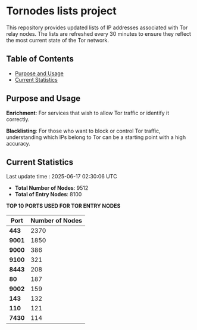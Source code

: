 # Tornodes lists project

This repository provides updated lists of IP addresses associated with Tor relay nodes. The lists are refreshed every 30 minutes to ensure they reflect the most current state of the Tor network.

## Table of Contents

- [Purpose and Usage](#purpose-and-usage)
- [Current Statistics](#current-statistics)


## Purpose and Usage

**Enrichment**: For services that wish to allow Tor traffic or identify it correctly.

**Blacklisting**: For those who want to block or control Tor traffic, understanding which IPs belong to Tor can be a starting point with a high accuracy.

## Current Statistics

Last update time : 2025-06-17 02:30:06 UTC

- **Total Number of Nodes**: 9512
- **Total of Entry Nodes**: 8100

**TOP 10 PORTS USED FOR TOR ENTRY NODES**

| **Port** | **Number of Nodes** |
|------|-----------------|
| **443**   | 2370  |
| **9001**   | 1850  |
| **9000**   | 386  |
| **9100**   | 321  |
| **8443**   | 208  |
| **80**   | 187  |
| **9002**   | 159  |
| **143**   | 132  |
| **110**   | 121  |
| **7430**   | 114  |

